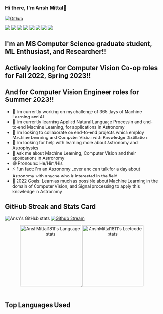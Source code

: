 ### Hi there, I'm Ansh Mittal👋

[![Github](https://img.shields.io/github/followers/AnshMittal1811?label=Follow&style=social)](https://github.com/AnshMittal1811)


[![](https://img.shields.io/badge/LinkedIn-0077B5?style=for-the-badge&logo=linkedin&logoColor=white)](https://www.linkedin.com/in/mittalansh/) [![](https://img.shields.io/badge/Kaggle-20BEFF?style=for-the-badge&logo=Kaggle&logoColor=white)](https://www.kaggle.com/ansh18mittal)  [![](https://img.shields.io/static/v1?style=for-the-badge&label=website&message=AnshMittal&color=white)](https://anshm18111996.wixsite.com/website) [![](https://img.shields.io/badge/WhatsApp-25D366?style=for-the-badge&logo=whatsapp&logoColor=white)](https://wa.me/+12135739188) [![](https://img.shields.io/badge/Facebook-1877F2?style=for-the-badge&logo=facebook&logoColor=white)](https://www.facebook.com/ansh.mittal1811/) [![](https://img.shields.io/badge/Zoom-2D8CFF?style=for-the-badge&logo=zoom&logoColor=white)](https://usc.zoom.us/account) [![](https://img.shields.io/badge/Google%20Meet-32A350?style=for-the-badge&logo=google-meet&logoColor=white)](https://meet.google.com) ![](	https://img.shields.io/badge/Slack-4A154B?style=for-the-badge&logo=slack&logoColor=white)


<!-- [![](https://img.shields.io/badge/Discord-7289DA?style=for-the-badge&logo=discord&logoColor=white)](https://discord.com/channels/840276290031321128/840276290031321131)
 -->
## I'm an MS Computer Science graduate student, ML Enthusiast, and Researcher!!

## Actively looking for Computer Vision Co-op roles for Fall 2022, Spring 2023!!
## And for Computer Vision Engineer roles for Summer 2023!!

- 🔭 I’m currently working on my challenge of 365 days of Machine Learning and AI
- 🌱 I’m currently learning Applied Natural Language Processin and end-to-end Machine Learning, for applications in Astronomy
- 👯 I’m looking to collaborate on end-to-end projects which employ Machine Learning and Computer Vision with Knowledge Distillation
- 🤔 I’m looking for help with learning more about Astronomy and Astrophysics
- 💬 Ask me about Machine Learning, Computer Vision and their applications in Astronomy
- 😄 Pronouns: He/Him/His
- ⚡ Fun fact: I'm an Astronomy Lover and can talk for a day about Astronomy with anyone who is interested in the field
- 🥅 2022 Goals: Learn as much as possible about Machine Learning in the domain of Computer Vision, and Signal processing to apply this knowledge in Astronomy
<!-- - ⚡ Current obsession: I love to read and learn about all things sci-tech related, with my current obsession being Black holes and singularities, and using Neural Radiance for different views from satellites.
 -->
 <!-- - 📫 How to reach me: +1 2135739188 -->

<!--  ## Original Work related to GANs in Astronomy
 -->

<!-- **Find me on:**

[<img align="left" alt="anshm18111996.com" width="22px" src="https://raw.githubusercontent.com/iconic/open-iconic/master/svg/globe.svg" target="_blank" />][website]
[<img align="left" alt="mittalansh | LinkedIn" width="22px" src="https://cdn.jsdelivr.net/npm/simple-icons@v3/icons/linkedin.svg" target="_blank"/>][linkedin]
  -->
## GitHub Streak and Stats Card

![Ansh's GitHub stats](https://github-readme-stats.vercel.app/api?username=AnshMittal1811&count_private=true) [![Github Stream](https://github-readme-streak-stats.herokuapp.com/?user=AnshMittal1811&count_private=true)](https://git.io/streak-stats)

 
<!-- ## GitHub Stats

![Ansh's GitHub stats](https://github-readme-stats.vercel.app/api?username=AnshMittal1811&count_private=true)
 -->
 
<!-- ## This Week -->


<!-- [![Top Langs](https://github-readme-stats.vercel.app/api/top-langs/?username=AnshMittal1811&layout=compact)](https://github.com/AnshMittal1811/github-readme-stats)
 -->
<!-- Light Mode -->
<div align="center"> 
<a href="https://github.com/anuraghazra/github-readme-stats#gh-light-mode-only">
<img height=200 src="https://github-readme-stats-git-master-rstaa-rickstaa.vercel.app/api/top-langs/?username=AnshMittal1811&layout=compact&langs_count=15&hide_border=1&theme=wtf&role=OWNER,COLLABORATOR#gh-light-mode-only" alt="AnshMittal1811's Language stats" />
</a>
<a href="https://github.com/JacobLinCool/LeetCode-Stats-Card">
<img height=200 src="https://leetcard.jacoblin.cool/AnshMittal1811?ext=contest&ext=activity&animation=true" alt="AnshMittal1811's Leetcode stats" />
</a>
</div>

<br/>


<!-- ![Ansh Mittal's wakatime stats](https://github-readme-stats.vercel.app/api/wakatime?username=AnshMittal1811&layout=compact) -->

## Top Languages Used

<!-- ![Top Langs](https://github-readme-stats.vercel.app/api/top-langs/?username=AnshMittal1811)
 -->
<!-- ## Contact me -->
[website]: https://anshm18111996.wixsite.com/website
[linkedin]: https://linkedin.com/in/mittalansh/
[github]: https://github.com/AnshMittal1811/


